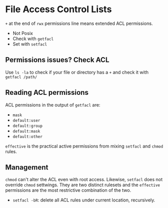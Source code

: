 # File Access Control Lists

`+` at the end of `rwx` permissions line means extended ACL permissions.
* Not Posix
* Check with `getfacl`
* Set with `setfacl`

## Permissions issues? Check ACL

Use `ls -la` to check if your file or directory has a `+` and check it with `getfacl /path/`

## Reading ACL permissions

ACL permissions in the output of `getfacl` are:
* `mask`
* `default:user`
* `default:group`
* `default:mask`
* `default:other`

`effective` is the practical active permissions from mixing `setfacl` and `chmod` rules.

## Management

`chmod` can't alter the ACL even with root access. Likewise, `setfacl` does not override `chmod` settwings. They are two distinct rulesets and the `effective` permissions are the most restrictive combination of the two.

* `setfacl -bR`: delete all ACL rules under current location, recursively.
